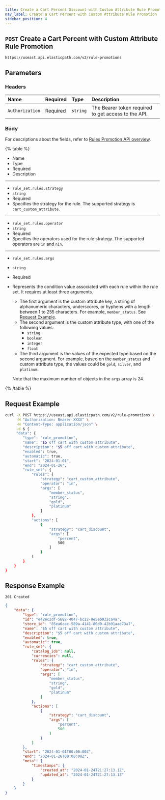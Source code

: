 ```yaml
---
title: Create a Cart Percent Discount with Custom Attribute Rule Promotion
nav_label: Create a Cart Percent with Custom Attribute Rule Promotion
sidebar_position: 4
---
```


## `POST` Create a Cart Percent with Custom Attribute Rule Promotion

```http
https://useast.api.elasticpath.com/v2/rule-promotions
```

## Parameters

### Headers

| Name            | Required | Type     | Description                          |
|:----------------|:---------|:---------|:-------------------------------------|
| `Authorization` | Required | `string` | The Bearer token required to get access to the API. |

### Body

For descriptions about the fields, refer to [Rules Promotion API overview](/docs/commerce-cloud/rule-promotions/rule-promotions-api/rule-promotions-api-overview).


{% table %}
* Name
* Type
* Required
* Description

---
*
   `rule_set.rules.strategy`
*
  `string`
*
  Required
*
  Specifies the strategy for the rule. The supported strategy is `cart_custom_attribute`.

---

*
  `rule_set.rules.operator`
*
  `string`
*
  Required
*
  Specifies the operators used for the rule strategy. The supported operators are `in` and `nin`.

---

*
  `rule_set.rules.args`
*
  `string`
*
  Required
*
  Represents the condition value associated with each rule within the rule set. It requires at least three arguments.

    * The first argument is the custom attribute key, a string of alphanumeric characters, underscores, or hyphens with a length between 1 to 255 characters. For example, `member_status`. See [Request Example](/docs/commerce-cloud/rule-promotions/rule-promotions-api/cart-rule-promotions/create-a-cart-percent-custom-attribute-rule-promotion#request-example).
    * The second argument is the custom attribute type, with one of the following values:
        * `string`
        * `boolean`
        * `integer`
        * `float`
    * The third argument is the values of the expected type based on the second argument. For example, based on the `member_status` and custom attribute type, the values could be `gold`, `silver`, and `platinum`.

    Note that the maximum number of objects in the `args` array is 24.


{% /table %}

## Request Example

```bash
curl -X POST https://useast.api.elasticpath.com/v2/rule-promotions \
     -H "Authorization: Bearer XXXX" \
     -H "Content-Type: application/json" \
     -d $ {
     "data": {
        "type": "rule_promotion",
        "name": "$5 off cart with custom attribute",
        "description": "$5 off cart with custom attribute",
        "enabled": true,
        "automatic": true,
        "start": "2024-01-01",
        "end": "2024-01-26",
        "rule_set": {
            "rules": {
                "strategy": "cart_custom_attribute",
                "operator": "in",
                "args": [
                    "member_status",
                    "string",
                    "gold",
                    "platinum"
                ]
            },
            "actions": [
                {
                    "strategy": "cart_discount",
                    "args": [
                        "percent",
                        500
                    ]
                }
            ]
        }
    }
}
```

## Response Example

`201 Created`

```json
{
    "data": {
        "type": "rule_promotion",
        "id": "e42ec2df-5682-4047-bc22-9e5eb932ca4a",
        "store_id": "85ea6cac-589a-4141-80d0-42b91aae73a7",
        "name": "$5 off cart with custom attribute",
        "description": "$5 off cart with custom attribute",
        "enabled": true,
        "automatic": true,
        "rule_set": {
            "catalog_ids": null,
            "currencies": null,
            "rules": {
                "strategy": "cart_custom_attribute",
                "operator": "in",
                "args": [
                    "member_status",
                    "string",
                    "gold",
                    "platinum"
                ]
            },
            "actions": [
                {
                    "strategy": "cart_discount",
                    "args": [
                        "percent",
                        500
                    ]
                }
            ]
        },
        "start": "2024-01-01T00:00:00Z",
        "end": "2024-01-26T00:00:00Z",
        "meta": {
            "timestamps": {
                "created_at": "2024-01-24T21:27:13.1Z",
                "updated_at": "2024-01-24T21:27:13.1Z"
            }
        }
    }
}
```
